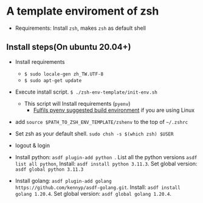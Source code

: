 # A template enviroment of zsh

* Requirements: Install `zsh`, makes `zsh` as default shell

## Install steps(On ubuntu 20.04+)

* Install requirements
  * `$ sudo locale-gen zh_TW.UTF-8`
  * `$ sudo apt-get update`

* Execute install script. `$ ./zsh-env-template/init-env.sh`
  * This script will Install requirements (`pyenv`)
    * [Fulfils pyenv suggested build environment](https://github.com/pyenv/pyenv/wiki#suggested-build-environment) if you are using Linux

* add `source $PATH_TO_ZSH_ENV_TEMPLATE/zshenv` to the top of `~/.zshrc`

* Set zsh as your default shell. `sudo chsh -s $(which zsh) $USER`

* logout & login

* Install python: `asdf plugin-add python `. List all the python versions `asdf list all python`, Install: `asdf install python 3.11.3`. Set global version: `asdf global python 3.11.3`
* Install golang: `asdf plugin-add golang https://github.com/kennyp/asdf-golang.git`. Install: `asdf install golang 1.20.4`. Set global version: `asdf global golang 1.20.4`.